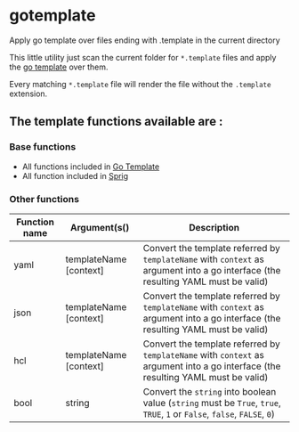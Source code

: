 # gotemplate
Apply go template over files ending with .template in the current directory

This little utility just scan the current folder for `*.template` files and apply the [go template](https://golang.org/pkg/text/template) over them.

Every matching `*.template` file will render the file without the `.template` extension.

## The template functions available are :

### Base functions

* All functions included in [Go Template](https://golang.org/pkg/text/template) 
* All function included in [Sprig](http://masterminds.github.io/sprig)

### Other functions

Function name | Argument(s() |Description
--- | --- | ---
yaml | templateName [context] | Convert the template referred by `templateName` with `context` as argument into a go interface (the resulting YAML must be valid)
json | templateName [context] | Convert the template referred by `templateName` with `context` as argument into a go interface (the resulting YAML must be valid)
hcl | templateName [context] | Convert the template referred by `templateName` with `context` as argument into a go interface (the resulting YAML must be valid)
bool | string | Convert the `string` into boolean value (`string` must be `True`, `true`, `TRUE`, `1` or `False`, `false`, `FALSE`, `0`)
